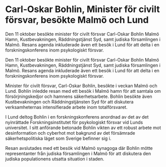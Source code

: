 # Carl-Oskar Bohlin, Minister för civilt försvar, besökte Malmö och Lund

Den 11 oktober besökte minister för civilt försvar Carl-Oskar Bohlin Malmö Hamn, Kustbevakningen, Räddningstjänst Syd, samt judiska församlingen i Malmö. Resans agenda inkluderade även ett besök i Lund för att delta i en forskningskonferens inom psykologiskt försvar.

Den 11 oktober besökte minister för civilt försvar Carl-Oskar Bohlin Malmö Hamn, Kustbevakningen, Räddningstjänst Syd, samt judiska församlingen i Malmö. Resans agenda inkluderade även ett besök i Lund för att delta i en forskningskonferens inom psykologiskt försvar.

Minister för civilt försvar, Carl-Oskar Bohlin, besökte i veckan Malmö och Lund. Bohlin inledde resan med ett besök i Malmö hamn för att samtala om försörjningskedjor och hamnens säkerhetsarbete. Bohlin besökte även Kustbevakningen och Räddningstjänsten Syd för att diskutera verksamheternas intensifierade arbete inom totalförsvaret.

I Lund deltog Bohlin i en forskningskonferens anordnad av det av det nyinrättade Forskningsinstitutet för psykologiskt försvar vid Lunds universitet. I sitt anförande betonade Bohlin vikten av ett robust arbete mot desinformation och cyberhot mot bakgrund av det försämrade säkerhetspolitiska läget som Sverige befinner sig i.

Resan avslutades med ett besök vid Malmö synagoga där Bohlin mötte representanter från judiska församlingen i Malmö för att diskutera den judiska populationens utsatta situation i staden.
